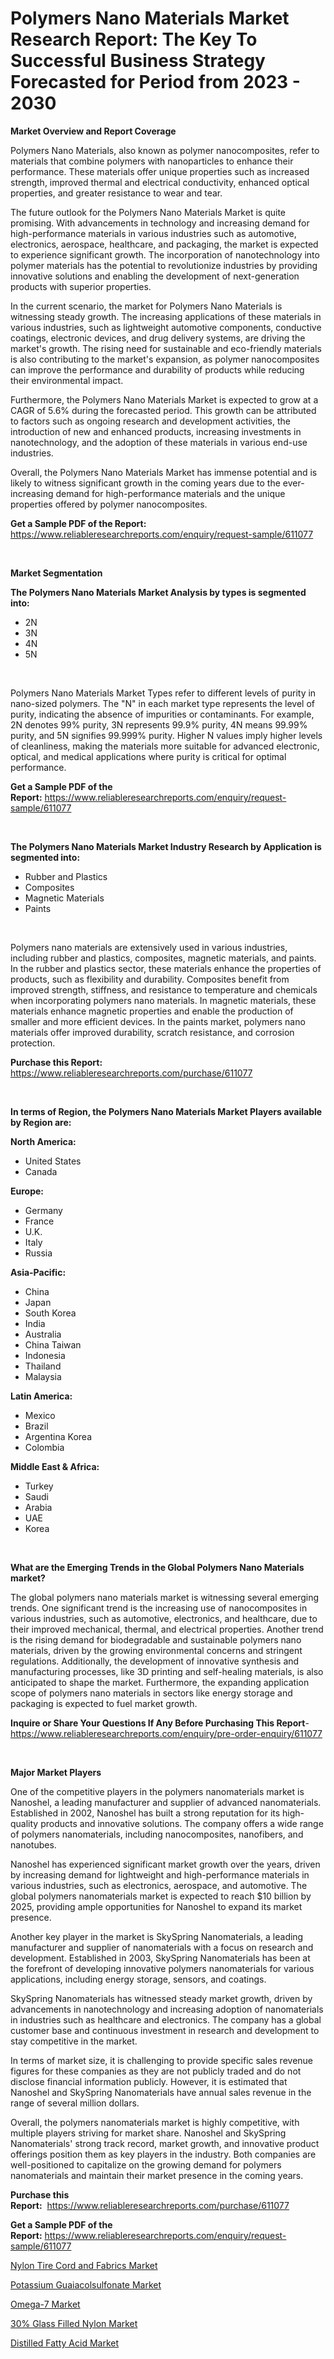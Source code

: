 <p><h1>Polymers Nano Materials Market Research Report: The Key To Successful Business Strategy Forecasted for Period from 2023 - 2030</h1></p><p><strong>Market Overview and Report Coverage</strong></p>
<p><p>Polymers Nano Materials, also known as polymer nanocomposites, refer to materials that combine polymers with nanoparticles to enhance their performance. These materials offer unique properties such as increased strength, improved thermal and electrical conductivity, enhanced optical properties, and greater resistance to wear and tear.</p><p>The future outlook for the Polymers Nano Materials Market is quite promising. With advancements in technology and increasing demand for high-performance materials in various industries such as automotive, electronics, aerospace, healthcare, and packaging, the market is expected to experience significant growth. The incorporation of nanotechnology into polymer materials has the potential to revolutionize industries by providing innovative solutions and enabling the development of next-generation products with superior properties.</p><p>In the current scenario, the market for Polymers Nano Materials is witnessing steady growth. The increasing applications of these materials in various industries, such as lightweight automotive components, conductive coatings, electronic devices, and drug delivery systems, are driving the market's growth. The rising need for sustainable and eco-friendly materials is also contributing to the market's expansion, as polymer nanocomposites can improve the performance and durability of products while reducing their environmental impact.</p><p>Furthermore, the Polymers Nano Materials Market is expected to grow at a CAGR of 5.6% during the forecasted period. This growth can be attributed to factors such as ongoing research and development activities, the introduction of new and enhanced products, increasing investments in nanotechnology, and the adoption of these materials in various end-use industries.</p><p>Overall, the Polymers Nano Materials Market has immense potential and is likely to witness significant growth in the coming years due to the ever-increasing demand for high-performance materials and the unique properties offered by polymer nanocomposites.</p></p>
<p><strong>Get a Sample PDF of the Report:</strong> <a href="https://www.reliableresearchreports.com/enquiry/request-sample/611077">https://www.reliableresearchreports.com/enquiry/request-sample/611077</a></p>
<p>&nbsp;</p>
<p><strong>Market Segmentation</strong></p>
<p><strong>The Polymers Nano Materials Market Analysis by types is segmented into:</strong></p>
<p><ul><li>2N</li><li>3N</li><li>4N</li><li>5N</li></ul></p>
<p>&nbsp;</p>
<p><p>Polymers Nano Materials Market Types refer to different levels of purity in nano-sized polymers. The "N" in each market type represents the level of purity, indicating the absence of impurities or contaminants. For example, 2N denotes 99% purity, 3N represents 99.9% purity, 4N means 99.99% purity, and 5N signifies 99.999% purity. Higher N values imply higher levels of cleanliness, making the materials more suitable for advanced electronic, optical, and medical applications where purity is critical for optimal performance.</p></p>
<p><strong>Get a Sample PDF of the Report:</strong>&nbsp;<a href="https://www.reliableresearchreports.com/enquiry/request-sample/611077">https://www.reliableresearchreports.com/enquiry/request-sample/611077</a></p>
<p>&nbsp;</p>
<p><strong>The Polymers Nano Materials Market Industry Research by Application is segmented into:</strong></p>
<p><ul><li>Rubber and Plastics</li><li>Composites</li><li>Magnetic Materials</li><li>Paints</li></ul></p>
<p>&nbsp;</p>
<p><p>Polymers nano materials are extensively used in various industries, including rubber and plastics, composites, magnetic materials, and paints. In the rubber and plastics sector, these materials enhance the properties of products, such as flexibility and durability. Composites benefit from improved strength, stiffness, and resistance to temperature and chemicals when incorporating polymers nano materials. In magnetic materials, these materials enhance magnetic properties and enable the production of smaller and more efficient devices. In the paints market, polymers nano materials offer improved durability, scratch resistance, and corrosion protection.</p></p>
<p><strong>Purchase this Report:</strong>&nbsp; <a href="https://www.reliableresearchreports.com/purchase/611077">https://www.reliableresearchreports.com/purchase/611077</a></p>
<p>&nbsp;</p>
<p><strong>In terms of Region, the Polymers Nano Materials Market Players available by Region are:</strong></p>
<p>
    <p> <strong> North America: </strong>
        <ul>
            <li>United States</li>
            <li>Canada</li>
        </ul>
        </p> 
    <p> <strong> Europe: </strong>
        <ul>
            <li>Germany</li>
            <li>France</li>
            <li>U.K.</li>
            <li>Italy</li>
            <li>Russia</li>
        </ul>
        </p> 
    <p> <strong> Asia-Pacific: </strong>
        <ul>
            <li>China</li>
            <li>Japan</li>
            <li>South Korea</li>
            <li>India</li>
            <li>Australia</li>
            <li>China Taiwan</li>
            <li>Indonesia</li>
            <li>Thailand</li>
            <li>Malaysia</li>
        </ul>
        </p> 
    <p> <strong> Latin America: </strong>
        <ul>
            <li>Mexico</li>
            <li>Brazil</li>
            <li>Argentina Korea</li>
            <li>Colombia</li>
        </ul>
        </p> 
    <p> <strong> Middle East & Africa: </strong>
        <ul>
            <li>Turkey</li>
            <li>Saudi</li>
            <li>Arabia</li>
            <li>UAE</li>
            <li>Korea</li>
        </ul>
    </p>
    </p>
<p>&nbsp;</p>
<p><strong>What are the Emerging Trends in the Global Polymers Nano Materials market?</strong></p>
<p><p>The global polymers nano materials market is witnessing several emerging trends. One significant trend is the increasing use of nanocomposites in various industries, such as automotive, electronics, and healthcare, due to their improved mechanical, thermal, and electrical properties. Another trend is the rising demand for biodegradable and sustainable polymers nano materials, driven by the growing environmental concerns and stringent regulations. Additionally, the development of innovative synthesis and manufacturing processes, like 3D printing and self-healing materials, is also anticipated to shape the market. Furthermore, the expanding application scope of polymers nano materials in sectors like energy storage and packaging is expected to fuel market growth.</p></p>
<p><strong>Inquire or Share Your Questions If Any Before Purchasing This Report</strong>- <a href="https://www.reliableresearchreports.com/enquiry/pre-order-enquiry/611077">https://www.reliableresearchreports.com/enquiry/pre-order-enquiry/611077</a></p>
<p>&nbsp;</p>
<p><strong>Major Market Players</strong></p>
<p><p>One of the competitive players in the polymers nanomaterials market is Nanoshel, a leading manufacturer and supplier of advanced nanomaterials. Established in 2002, Nanoshel has built a strong reputation for its high-quality products and innovative solutions. The company offers a wide range of polymers nanomaterials, including nanocomposites, nanofibers, and nanotubes.</p><p>Nanoshel has experienced significant market growth over the years, driven by increasing demand for lightweight and high-performance materials in various industries, such as electronics, aerospace, and automotive. The global polymers nanomaterials market is expected to reach $10 billion by 2025, providing ample opportunities for Nanoshel to expand its market presence.</p><p>Another key player in the market is SkySpring Nanomaterials, a leading manufacturer and supplier of nanomaterials with a focus on research and development. Established in 2003, SkySpring Nanomaterials has been at the forefront of developing innovative polymers nanomaterials for various applications, including energy storage, sensors, and coatings.</p><p>SkySpring Nanomaterials has witnessed steady market growth, driven by advancements in nanotechnology and increasing adoption of nanomaterials in industries such as healthcare and electronics. The company has a global customer base and continuous investment in research and development to stay competitive in the market.</p><p>In terms of market size, it is challenging to provide specific sales revenue figures for these companies as they are not publicly traded and do not disclose financial information publicly. However, it is estimated that Nanoshel and SkySpring Nanomaterials have annual sales revenue in the range of several million dollars.</p><p>Overall, the polymers nanomaterials market is highly competitive, with multiple players striving for market share. Nanoshel and SkySpring Nanomaterials' strong track record, market growth, and innovative product offerings position them as key players in the industry. Both companies are well-positioned to capitalize on the growing demand for polymers nanomaterials and maintain their market presence in the coming years.</p></p>
<p><strong>Purchase this Report:</strong>&nbsp;&nbsp;<a href="https://www.reliableresearchreports.com/purchase/611077">https://www.reliableresearchreports.com/purchase/611077</a></p>
<p></p>
<p><strong>Get a Sample PDF of the Report:</strong>&nbsp;<a href="https://www.reliableresearchreports.com/enquiry/request-sample/611077">https://www.reliableresearchreports.com/enquiry/request-sample/611077</a></p>
<p><p><a href="https://www.linkedin.com/pulse/nylon-tire-cord-fabrics-market-research-report-provides/">Nylon Tire Cord and Fabrics Market</a></p><p><a href="https://medium.com/@coltruecker/potassium-guaiacolsulfonate-market-opportunities-and-strategies-forecast-for-period-from-2023-2030-b907e36c3d32">Potassium Guaiacolsulfonate Market</a></p><p><a href="https://github.com/RoccoManning/Market-Research-Report-List-2/blob/main/omega-7-market.md">Omega-7 Market</a></p><p><a href="https://www.linkedin.com/pulse/30-glass-filled-nylon-market-research-report-unlocks-analysis/">30% Glass Filled Nylon Market</a></p><p><a href="https://medium.com/@adellalesch/distilled-fatty-acid-market-size-growth-forecast-2023-2030-4f146401c9cb">Distilled Fatty Acid Market</a></p></p>